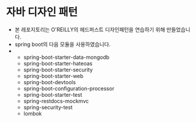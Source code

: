 # 자바 디자인 패턴

- 본 레포지토리는 O'REILLY의 헤드퍼스트 디자인패턴을 연습하기 위해 만들었습니다.
- spring boot의 다음 모듈을 사용하였습니다. 
- 
  - spring-boot-starter-data-mongodb
  - spring-boot-starter-hateoas
  - spring-boot-starter-security
  - spring-boot-starter-web
  - spring-boot-devtools
  - spring-boot-configuration-processor
  - spring-boot-starter-test
  - spring-restdocs-mockmvc
  - spring-security-test
  - lombok